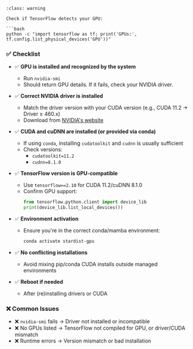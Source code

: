 ```{admonition} 🛠️ TensorFlow GPU Troubleshooting Checklist
:class: warning

Check if TensorFlow detects your GPU:

```bash
python -c "import tensorflow as tf; print('GPUs:', tf.config.list_physical_devices('GPU'))"
```

### ✅ Checklist

- ✅ **GPU is installed and recognized by the system**
  - Run `nvidia-smi`
  - Should return GPU details. If it fails, check your NVIDIA driver.

- ✅ **Correct NVIDIA driver is installed**
  - Match the driver version with your CUDA version (e.g., CUDA 11.2 → Driver ≥ 460.x)
  - Download from [NVIDIA's website](https://www.nvidia.com/Download/index.aspx)

- ✅ **CUDA and cuDNN are installed (or provided via conda)**
  - If using `conda`, installing `cudatoolkit` and `cudnn` is usually sufficient
  - Check versions:
    - `cudatoolkit=11.2`
    - `cudnn=8.1.0`

- ✅ **TensorFlow version is GPU-compatible**
  - Use `tensorflow==2.10` for CUDA 11.2/cuDNN 8.1.0
  - Confirm GPU support:
    ```python
    from tensorflow.python.client import device_lib
    print(device_lib.list_local_devices())
    ```

- ✅ **Environment activation**
  - Ensure you're in the correct conda/mamba environment:
    ```bash
    conda activate stardist-gpu
    ```

- ✅ **No conflicting installations**
  - Avoid mixing pip/conda CUDA installs outside managed environments

- ✅ **Reboot if needed**
  - After (re)installing drivers or CUDA

### ❌ Common Issues

- ❌ `nvidia-smi` fails → Driver not installed or incompatible
- ❌ No GPUs listed → TensorFlow not compiled for GPU, or driver/CUDA mismatch
- ❌ Runtime errors → Version mismatch or bad installation

```
